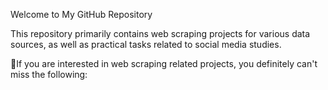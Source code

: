 Welcome to My GitHub Repository

This repository primarily contains web scraping projects for various data sources, as well as practical tasks related to social media studies.

🤔If you are interested in web scraping related projects, you definitely can't miss the following:

